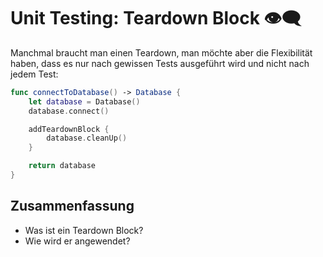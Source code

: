 # Unit Testing: Teardown Block 👁️‍🗨️

Manchmal braucht man einen Teardown, man möchte aber die Flexibilität haben, dass es nur nach gewissen Tests ausgeführt wird und nicht nach jedem Test:

```swift
func connectToDatabase() -> Database {
    let database = Database()
    database.connect()

    addTeardownBlock {
        database.cleanUp()
    }

    return database
}
```


## Zusammenfassung
- Was ist ein Teardown Block?
- Wie wird er angewendet?